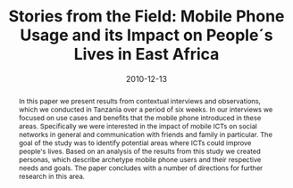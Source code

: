---
abstract: In this paper we present results from contextual interviews and observations,
  which we conducted in Tanzania over a period of six weeks. In our interviews we
  focused on use cases and benefits that the mobile phone introduced in these areas.
  Specifically we were interested in the impact of mobile ICTs on social networks
  in general and communication with friends and family in particular. The goal of
  the study was to identify potential areas where ICTs could improve people's lives.
  Based on an analysis of the results from this study we created personas, which describe
  archetype mobile phone users and their respective needs and goals. The paper concludes
  with a number of directions for further research in this area.
authors:
- Martin Tomitsch
- Florian Sturm
- Martin Konzett
- Anders Bolin
- Isabella Wagner
- Thomas Grechenig
date: '2010-12-13'
featured: false
links:
- name: Publik
  url: https://publik.tuwien.ac.at/showentry.php?ID=193586&lang=2
publication_types:
- '1'
publishDate: '2010-12-13'
title: 'Stories from the Field: Mobile Phone Usage and its Impact on People´s Lives
  in East Africa'
url_pdf: ''
---
